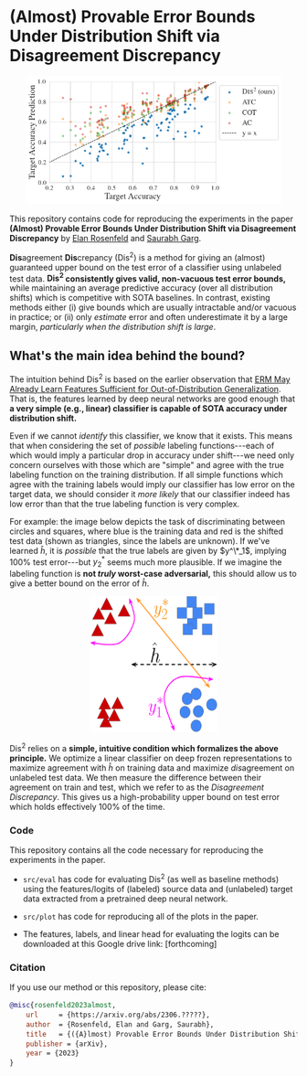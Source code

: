 
# (Almost) Provable Error Bounds Under Distribution Shift via Disagreement Discrepancy  
  
<p align="center">
<img src="figures/compare_all.png" height="224" width="448" >
</p>

  
This repository contains code for reproducing the experiments in the paper **(Almost) Provable Error Bounds Under Distribution Shift via Disagreement Discrepancy** by [Elan Rosenfeld](https://www.cs.cmu.edu/~elan/) and [Saurabh Garg](https://saurabhgarg1996.github.io/).
  
**Dis**agreement **Dis**crepancy ($\text{Dis}^2$) is a method for giving an (almost) guaranteed upper bound on the test error of a classifier using unlabeled test data. **$\textbf{Dis}^2$ consistently gives valid, non-vacuous test error bounds,** while maintaining an average predictive accuracy (over all distribution shifts) which is competitive with SOTA baselines. In contrast, existing methods either (i) give bounds which are usually intractable and/or vacuous in practice; or (ii) only _estimate_ error and often underestimate it by a large margin, _particularly when the distribution shift is large_. 

## What's the main idea behind the bound?
The intuition behind $\text{Dis}^2$ is based on the earlier observation that [ERM May Already Learn Features Sufficient for Out-of-Distribution Generalization](https://arxiv.org/abs/2202.06856). That is, the features learned by deep neural networks are good enough that **a very simple (e.g., linear) classifier is capable of SOTA accuracy under distribution shift.**

Even if we cannot _identify_ this classifier, we know that it exists. This means that when considering the set of _possible_ labeling functions---each of which would imply a particular drop in accuracy under shift---we need only concern ourselves with those which are "simple" and agree with the true labeling function on the training distribution. If all simple functions which agree with the training labels would imply our classifier has low error on the target data, we should consider it _more likely_ that our classifier indeed has low error than that the true labeling function is very complex.

For example: the image below depicts the task of discriminating between circles and squares, where blue is the training data and red is the shifted test data (shown as triangles, since the labels are unknown). If we've learned $\hat h$, it is *possible* that the true labels are given by $y^\*_1$, implying 100% test error---but $y^*_2$ seems much more plausible. If we imagine the labeling function is  **not *truly* worst-case adversarial,** this should allow us to give a better bound on the error of $\hat h$.

<p align="center">
<img src="figures/hdh2.jpg" height="238 " width="224" >
</p>

$\text{Dis}^2$ relies on a **simple, intuitive condition which formalizes the above principle.** We optimize a linear classifier on deep frozen representations to maximize agreement with $\hat h$ on training data and maximize *dis*agreement on unlabeled test data. We then measure the difference between their agreement on train and test, which we refer to as the *Disagreement Discrepancy*. This gives us a high-probability upper bound on test error which holds effectively 100% of the time. 


### Code

This repository contains all the code necessary for reproducing the experiments in the paper. 

* `src/eval` has code for evaluating $\text{Dis}^2$ (as well as baseline methods) using the features/logits of (labeled) source data and (unlabeled) target data extracted from a pretrained deep neural network.

* `src/plot` has code for reproducing all of the plots in the paper.

* The features, labels, and linear head for evaluating the logits can be downloaded at this Google drive link: [forthcoming]

### Citation
If you use our method or this repository, please cite:
```bibtex
@misc{rosenfeld2023almost,
    url     = {https://arxiv.org/abs/2306.?????},
    author  = {Rosenfeld, Elan and Garg, Saurabh},
    title   = {({A}lmost) Provable Error Bounds Under Distribution Shift via Disagreement Discrepancy},
    publisher = {arXiv},
    year = {2023}
}
```

